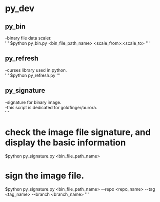 # py_dev

## py_bin
-binary file data scaler.  
'''
$python py_bin.py <bin_file_path_name> <scale_from>:<scale_to>
'''


## py_refresh
-curses library used in python.  
'''
$python py_refresh.py
'''

## py_signature
-signature for binary image.  
-this script is dedicated for goldfinger/aurora.   
'''
# check the image file signature, and display the basic information
$python py_signature.py <bin_file_path_name>
# sign the image file.
$python py_signature.py <bin_file_path_name> --repo <repo_name> --tag <tag_name> --branch <branch_name>
'''
